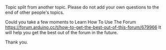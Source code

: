 Topic split from another topic. Please do not add your own questions to the end of other people's topics.

Could you take a few moments to Learn How To Use The Forum
https://forum.arduino.cc/t/how-to-get-the-best-out-of-this-forum/679966
It will help you get the best out of the forum in the future.

Thank you.

